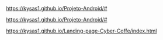 <a target="_blank" href="https://kysas1.github.io/Projeto-Android/#" rel="nofollow">https://kysas1.github.io/Projeto-Android/#</a>

https://kysas1.github.io/Projeto-Android/#



https://kysas1.github.io/Landing-page-Cyber-Coffe/index.html
